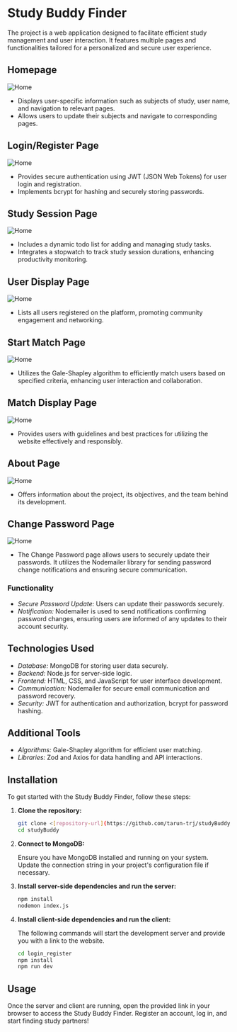 # Study Buddy Finder

The project is a web application designed to facilitate efficient study management and user interaction. It features multiple pages and functionalities tailored for a personalized and secure user experience.

## Homepage

![Home](readme_images/home.jpg)

- Displays user-specific information such as subjects of study, user name, and navigation to relevant pages.
- Allows users to update their subjects and navigate to corresponding pages.

## Login/Register Page

![Home](readme_images/login.jpg)

- Provides secure authentication using JWT (JSON Web Tokens) for user login and registration.
- Implements bcrypt for hashing and securely storing passwords.

## Study Session Page

![Home](readme_images/todo.jpg)

- Includes a dynamic todo list for adding and managing study tasks.
- Integrates a stopwatch to track study session durations, enhancing productivity monitoring.

## User Display Page
![Home](readme_images/all-user.jpg)

- Lists all users registered on the platform, promoting community engagement and networking.

## Start Match Page

![Home](readme_images/start-match.jpg)

- Utilizes the Gale-Shapley algorithm to efficiently match users based on specified criteria, enhancing user interaction and collaboration.

## Match Display Page

![Home](readme_images/match.jpg)

- Provides users with guidelines and best practices for utilizing the website effectively and responsibly.

## About Page

![Home](readme_images/about.jpg)

- Offers information about the project, its objectives, and the team behind its development.

## Change Password Page

![Home](readme_images/change-password.jpg)

- The Change Password page allows users to securely update their passwords. It utilizes the Nodemailer library for sending password change notifications and ensuring secure communication.

### Functionality

- *Secure Password Update:* Users can update their passwords securely.
- *Notification:* Nodemailer is used to send notifications confirming password changes, ensuring users are informed of any updates to their account security.

## Technologies Used

- *Database:* MongoDB for storing user data securely.
- *Backend:* Node.js for server-side logic.
- *Frontend:* HTML, CSS, and JavaScript for user interface development.
- *Communication:* Nodemailer for secure email communication and password recovery.
- *Security:* JWT for authentication and authorization, bcrypt for password hashing.

## Additional Tools

- *Algorithms:* Gale-Shapley algorithm for efficient user matching.
- *Libraries:* Zod and Axios for data handling and API interactions.

  

## Installation

To get started with the Study Buddy Finder, follow these steps:

1. **Clone the repository:**

   ```bash
   git clone <[repository-url](https://github.com/tarun-trj/studyBuddy.git)>
   cd studyBuddy

2. **Connect to MongoDB:**

   Ensure you have MongoDB installed and running on your system. Update the connection string in your project's configuration file if necessary.

3. **Install server-side dependencies and run the server:**

   ```bash
   npm install
   nodemon index.js

4. **Install client-side dependencies and run the client:**

   The following commands will start the development server and provide you with a link to the website.
   
   ```bash
   cd login_register
   npm install
   npm run dev

## Usage

Once the server and client are running, open the provided link in your browser to access the Study Buddy Finder. Register an account, log in, and start finding study partners!




